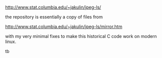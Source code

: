 http://www.stat.columbia.edu/~jakulin/jpeg-ls/

the repository is essentially a copy of files from 

http://www.stat.columbia.edu/~jakulin/jpeg-ls/mirror.htm

with my very minimal fixes to make this historical C code work on modern linux.

tb
